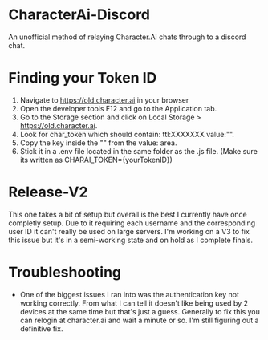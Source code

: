 # CharacterAi-Discord
An unofficial method of relaying Character.Ai chats through to a discord chat. 

# Finding your Token ID

1. Navigate to https://old.character.ai in your browser
2. Open the developer tools F12 and go to the Application tab.
3. Go to the Storage section and click on Local Storage > https://old.character.ai.
4. Look for char_token which should contain: ttl:XXXXXXX value:"".
5. Copy the key inside the "" from the value: area.
6. Stick it in a .env file located in the same folder as the .js file. (Make sure its written as CHARAI_TOKEN={yourTokenID})

# Release-V2

This one takes a bit of setup but overall is the best I currently have once completly setup. Due to it requiring each username and the corresponding user ID it can't really be used on large servers.
I'm working on a V3 to fix this issue but it's in a semi-working state and on hold as I complete finals.

# Troubleshooting

- One of the biggest issues I ran into was the authentication key not working correctly. From what I can tell it doesn't like being used by 2 devices at the same time but that's just a guess.
  Generally to fix this you can relogin at character.ai and wait a minute or so. I'm still figuring out a definitive fix.
